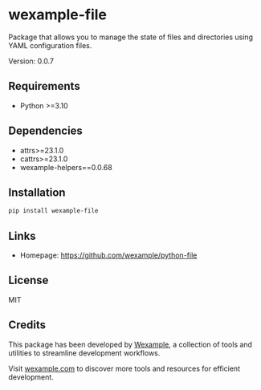 # wexample-file

Package that allows you to manage the state of files and directories using YAML configuration files.

Version: 0.0.7

## Requirements

- Python >=3.10

## Dependencies

- attrs>=23.1.0
- cattrs>=23.1.0
- wexample-helpers==0.0.68

## Installation

```bash
pip install wexample-file
```

## Links

- Homepage: https://github.com/wexample/python-file

## License

MIT
## Credits

This package has been developed by [Wexample](https://wexample.com), a collection of tools and utilities to streamline development workflows.

Visit [wexample.com](https://wexample.com) to discover more tools and resources for efficient development.
